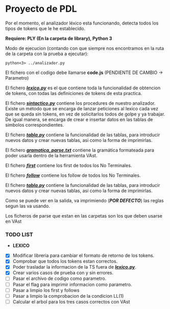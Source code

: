 # Proyecto de PDL

Por el momento, el analizador léxico esta funcionando, detecta todos los tipos de tokens que le he establecido.

__Requiere: PLY (En la carpeta de library), Python 3__

Modo de ejecucion (contando con que siempre nos encontramos en la ruta de la carpeta con la prueba a ejecutar):

    python<3> ../analizador.py
    
El fichero con el codigo debe llamarse __code.js__ (PENDIENTE DE CAMBIO -> Parametro)

El fichero [___lexico.py___](https://github.com/jorgebodega/PDL/blob/master/lexico.py)
 es el que contiene toda la funcionalidad de obtencion de tokens, con todas las definiciones de tokens de esta practica.

El fichero [___sintactico.py___](https://github.com/jorgebodega/PDL/blob/master/sintactico.py)
contiene los procedures de nuestro analizador. Existe un método que se encarga de lanzar peticiones al lexico cada vez
que se queda sin tokens, en vez de solicitarlos todos de golpe y ya trabajar. De igual manera, se encarga de crear e insertar
datos en las tablas de simbolos correspondientes.

El fichero [___tabla.py___](https://github.com/jorgebodega/PDL/blob/master/tabla.py)
contiene la funcionalidad de las tablas, para introducir nuevos datos y crear nuevas tablas, asi como la forma de imprimirlas.

El fichero [___gramatica_parse.txt___](https://github.com/jorgebodega/PDL/blob/master/gramatica_parse.txt)
contiene la gramática formateada para poder usarla dentro de la herramienta VAst.

El fichero [___first___](https://github.com/jorgebodega/PDL/blob/master/first)
contiene los first de todos los No Terminales.

El fichero [___follow___](https://github.com/jorgebodega/PDL/blob/master/follow)
contiene los follow de todos los No Terminales.

El fichero [___tabla.py___](https://github.com/jorgebodega/PDL/blob/master/tabla.py)
contiene la funcionalidad de las tablas, para introducir nuevos datos y crear nuevas tablas, asi como la forma de imprimirlas.

Como se puede ver en la salida, va imprimiendo (___POR DEFECTO___) las reglas segun las va usando.

Los ficheros de parse que estan en las carpetas son los que deben usarse en VAst

### TODO LIST

- __LEXICO__

- [X] Modificar libreria para cambiar el formato de retorno de los tokens.
- [X] Comprobar que todos los tokens estan correctos.
- [X] Poder trasladar la informacion de la TS fuera de [___lexico.py___](https://github.com/jorgebodega/PDL/blob/master/lexico.py).
- [X] Crear varios casos de prueba con y sin errores.
- [ ] Pasar el archivo de codigo como parametro.
- [ ] Pasar el flag para imprimir informacion como parametro.
- [ ] Pasar a limpio los first y follows
- [ ] Pasar a limpio la comprobacion de la condicion LL(1)
- [ ] Calcular el arbol para los tres casos correctos con VAst
